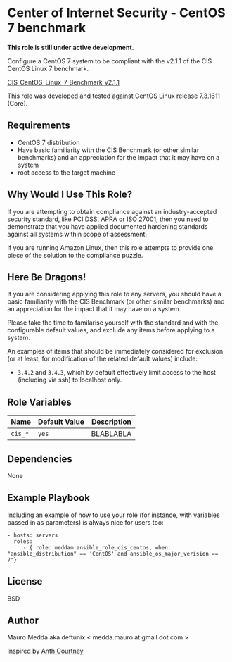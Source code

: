 Center of Internet Security - CentOS 7 benchmark
================================================

**This role is still under active development.**

Configure a CentOS 7 system to be compliant with the v2.1.1 of the CIS CentOS Linux 7 benchmark.

[CIS_CentOS_Linux_7_Benchmark_v2.1.1](https://benchmarks.cisecurity.org/tools2/linux/CIS_CentOS_Linux_7_Benchmark_v2.1.1.pdf)

This role was developed and tested against CentOS Linux release 7.3.1611 (Core).

Requirements
------------

- CentOS 7 distribution
- Have basic familiarity with the CIS Benchmark (or other similar benchmarks) and an appreciation for the impact that it may have on a system
- root access to the target machine


Why Would I Use This Role?
--------------------------

If you are attempting to obtain compliance against an industry-accepted security standard, like PCI DSS, APRA or ISO 27001, then you need to demonstrate that you have applied documented hardening standards against all systems within scope of assessment.

If you are running Amazon Linux, then this role attempts to provide one piece of the solution to the compliance puzzle.

Here Be Dragons!
----------------

If you are considering applying this role to any servers, you should have a basic familiarity with the CIS Benchmark (or other similar benchmarks) and an appreciation for the impact that it may have on a system.

Please take the time to familarise yourself with the standard and with the configurable default values, and exclude any items before applying to a system.

An examples of items that should be immediately considered for exclusion (or at least, for modification of the related default values) include:

* ```3.4.2``` and ```3.4.3```, which by default effectively limit access to the host (including via ssh) to localhost only.

Role Variables
--------------

| Name              | Default Value       | Description          |
|-------------------|---------------------|----------------------|
| `cis_*` | `yes` | BLABLABLA |

Dependencies
------------

None

Example Playbook
----------------

Including an example of how to use your role (for instance, with variables passed in as parameters) is always nice for users too:

    - hosts: servers
      roles:
         - { role: meddam.ansible_role_cis_centos, when: "ansible_distribution" == 'CentOS' and ansible_os_major_verision == 7"}

License
-------

BSD

Author
------

Mauro Medda aka deftunix < medda.mauro at gmail dot com >

Inspired by [Anth Courtney](https://github.com/anthcourtney/ansible-role-cis-amazon-linux)
